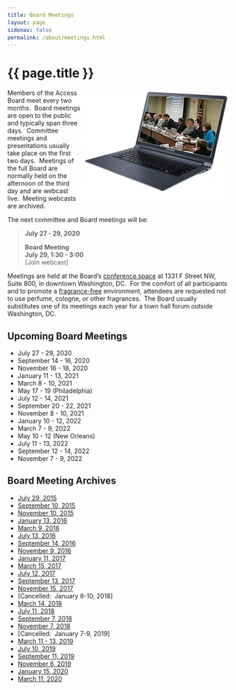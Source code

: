 ```yaml
---
title: Board Meetings
layout: page
sidenav: false
permalink: /about/meetings.html
---
```


# {{ page.title }}

<img src="../img/webcast.jpg" alt="photo of laptop with meeting on screen" align="right">

Members of the Access Board meet every two months.&nbsp;
Board meetings are open to the public and typically span three days.&nbsp;
Committee meetings and presentations usually take place on the first two days.&nbsp;
Meetings of the full Board are normally held on the afternoon of the third day and are webcast live.&nbsp;
Meeting webcasts are archived.

The next committee and Board meetings will be:

> **July 27 - 29, 2020**  
>  
> **Board Meeting**  
> **July 29, 1:30 - 3:00**  
> [Join webcast]

Meetings are held at the Board’s [conference space](about) at 1331 F Street NW, Suite 800, in downtown Washington, DC.&nbsp;
For the comfort of all participants and to promote a [fragrance-free](../about) environment, attendees are requested not to use perfume, cologne, or other fragrances.&nbsp;
The Board usually substitutes one of its meetings each year for a town hall forum outside Washington, DC.

## Upcoming Board Meetings

- July 27 - 29, 2020
- September 14 - 16, 2020
- November 16 - 18, 2020
- January 11 - 13, 2021
- March 8 - 10, 2021
- May 17 - 19 (Philadelphia)
- July 12 - 14, 2021
- September 20 - 22, 2021
- November 8 - 10, 2021
- January 10 - 12, 2022
- March 7 - 9, 2022
- May 10 - 12 (New Orleans)
- July 11 - 13, 2022
- September 12 - 14, 2022
- November 7 - 9, 2022

## Board Meeting Archives

- [July 29, 2015](http://www.yorkmedia.com/accessboard/2015/07/29/)
- [September 10, 2015](http://www.yorkmedia.com/accessboard/2015/09/10/)
- [November 10, 2015](http://www.yorkmedia.com/accessboard/2015/11/10/)
- [January 13, 2016](http://www.yorkmedia.com/accessboard/2016/01/13/)
- [March 9, 2016](http://www.yorkmedia.com/accessboard/2016/03/09/)
- [July 13, 2016](http://www.yorkmedia.com/accessboard/2016/07/13/)
- [September 14, 2016](http://www.yorkmedia.com/accessboard/2016/09/14/)
- [November 9, 2016](http://www.yorkmedia.com/accessboard/2016/11/09/)
- [January 11, 2017](http://www.yorkmedia.com/accessboard/2017/01/11/)
- [March 15, 2017](http://www.yorkmedia.com/accessboard/2017/03/15/)
- [July 12, 2017](http://www.yorkmedia.com/accessboard/2017/07/12/)
- [September 13, 2017](http://www.yorkmedia.com/accessboard/2017/09/13/)
- [November 15, 2017](http://www.yorkmedia.com/accessboard/2017/11/15/)
- [Cancelled:  January 8-10, 2018]
- [March 14, 2018](http://www.yorkmedia.com/accessboard/2018/03/14/)
- [July 11, 2018](http://www.yorkmedia.com/accessboard/2018/07/11/)
- [September 7, 2018](http://www.yorkmedia.com/accessboard/2018/09/07/)
- [November 7, 2018](http://www.yorkmedia.com/accessboard/2018/11/07)
- [Cancelled:  January 7-9, 2019]
- [March 11 - 13, 2019](http://www.yorkmedia.com/accessboard/2019/03/13/)
- [July 10, 2019](http://www.yorkmedia.com/accessboard/2019/07/10/)
- [September 11, 2019](http://www.yorkmedia.com/accessboard/2019/09/11/)
- [November 6, 2019](http://www.yorkmedia.com/accessboard/2019/11/06/)
- [January 15, 2020](http://www.yorkmedia.com/accessboard/2020/01/15/)
- [March 11, 2020](http://www.yorkmedia.com/accessboard/2020/03/11/)
